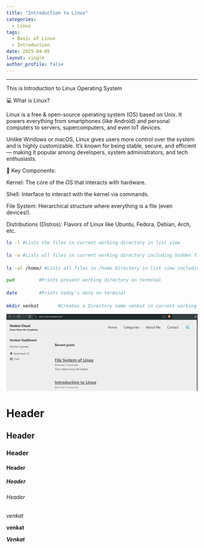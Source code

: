 ```yaml
---
title: "Introduction to Linux"
categories: 
  - Linux
tags: 
  - Basic of Linux
  - Introduction
date: 2025-04-05
layout: single
author_profile: false
---
```


---


This is Introduction to Linux Operating System

💻 What is Linux?

Linux is a free & open-source operating system (OS) based on Unix. It powers everything from smartphones (like Android) and personal computers to servers, supercomputers, and even IoT devices.

Unlike Windows or macOS, Linux gives users more control over the system and is highly customizable. It’s known for being stable, secure, and efficient — making it popular among developers, system administrators, and tech enthusiasts.

🧱 Key Components:

Kernel: The core of the OS that interacts with hardware.

Shell: Interface to interact with the kernel via commands.

File System: Hierarchical structure where everything is a file (even devices!).

Distributions (Distros): Flavors of Linux like Ubuntu, Fedora, Debian, Arch, etc.

```bash
ls -l #Lists the files in current working directory in list view

ls -a #Lists all files in current working directory including hidden files

ls -al /home/ #Lists all files in /home Directory in list view including hidden files
```

```bash
pwd         #Prints present working directory on terminal

date        #Prints today's date on terminal

mkdir venkat       #Creates a Directory name venkat in current working directory
```

![This is our Homepage of docs.venkat.cloud](/assets/images/image.png)

# Header
## Header
### Header
#### Header
##### Header
###### Header

*venkat*

**venkat**

***Venkat***

